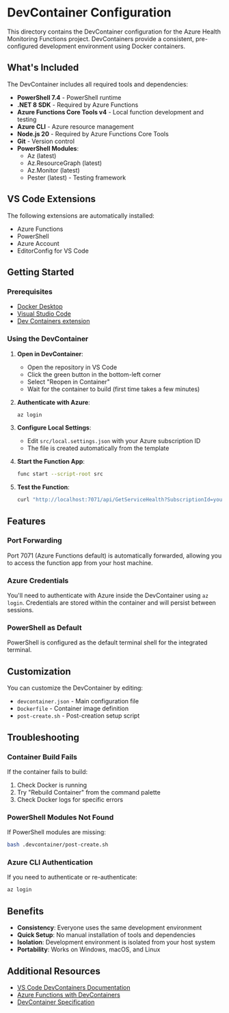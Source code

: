 # DevContainer Configuration

This directory contains the DevContainer configuration for the Azure Health Monitoring Functions project. DevContainers provide a consistent, pre-configured development environment using Docker containers.

## What's Included

The DevContainer includes all required tools and dependencies:

- **PowerShell 7.4** - PowerShell runtime
- **.NET 8 SDK** - Required by Azure Functions
- **Azure Functions Core Tools v4** - Local function development and testing
- **Azure CLI** - Azure resource management
- **Node.js 20** - Required by Azure Functions Core Tools
- **Git** - Version control
- **PowerShell Modules**:
  - Az (latest)
  - Az.ResourceGraph (latest)
  - Az.Monitor (latest)
  - Pester (latest) - Testing framework

## VS Code Extensions

The following extensions are automatically installed:
- Azure Functions
- PowerShell
- Azure Account
- EditorConfig for VS Code

## Getting Started

### Prerequisites

- [Docker Desktop](https://www.docker.com/products/docker-desktop)
- [Visual Studio Code](https://code.visualstudio.com/)
- [Dev Containers extension](https://marketplace.visualstudio.com/items?itemName=ms-vscode-remote.remote-containers)

### Using the DevContainer

1. **Open in DevContainer**:
   - Open the repository in VS Code
   - Click the green button in the bottom-left corner
   - Select "Reopen in Container"
   - Wait for the container to build (first time takes a few minutes)

2. **Authenticate with Azure**:
   ```bash
   az login
   ```

3. **Configure Local Settings**:
   - Edit `src/local.settings.json` with your Azure subscription ID
   - The file is created automatically from the template

4. **Start the Function App**:
   ```bash
   func start --script-root src
   ```

5. **Test the Function**:
   ```bash
   curl "http://localhost:7071/api/GetServiceHealth?SubscriptionId=your-subscription-id"
   ```

## Features

### Port Forwarding

Port 7071 (Azure Functions default) is automatically forwarded, allowing you to access the function app from your host machine.

### Azure Credentials

You'll need to authenticate with Azure inside the DevContainer using `az login`. Credentials are stored within the container and will persist between sessions.

### PowerShell as Default

PowerShell is configured as the default terminal shell for the integrated terminal.

## Customization

You can customize the DevContainer by editing:
- `devcontainer.json` - Main configuration file
- `Dockerfile` - Container image definition
- `post-create.sh` - Post-creation setup script

## Troubleshooting

### Container Build Fails

If the container fails to build:
1. Check Docker is running
2. Try "Rebuild Container" from the command palette
3. Check Docker logs for specific errors

### PowerShell Modules Not Found

If PowerShell modules are missing:
```bash
bash .devcontainer/post-create.sh
```

### Azure CLI Authentication

If you need to authenticate or re-authenticate:
```bash
az login
```

## Benefits

- **Consistency**: Everyone uses the same development environment
- **Quick Setup**: No manual installation of tools and dependencies
- **Isolation**: Development environment is isolated from your host system
- **Portability**: Works on Windows, macOS, and Linux

## Additional Resources

- [VS Code DevContainers Documentation](https://code.visualstudio.com/docs/devcontainers/containers)
- [Azure Functions with DevContainers](https://docs.microsoft.com/en-us/azure/azure-functions/functions-develop-vs-code?tabs=csharp#development-container)
- [DevContainer Specification](https://containers.dev/)
